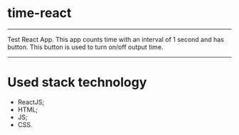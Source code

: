 # time-react
---
Test React App. This app counts time with an interval of 1 second and has button. This button is used to turn on/off output time.

---

# Used stack technology 

- ReactJS;
- HTML;
- JS;
- CSS.